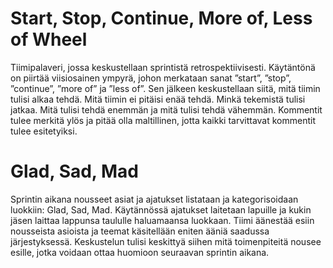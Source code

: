 # Start, Stop, Continue, More of, Less of Wheel

Tiimipalaveri, jossa keskustellaan sprintistä retrospektiivisesti. Käytäntönä on piirtää viisiosainen ympyrä, johon merkataan sanat ”start”, ”stop”, ”continue”, ”more of” ja ”less of”. Sen jälkeen keskustellaan siitä, mitä tiimin tulisi alkaa tehdä. Mitä tiimin ei pitäisi enää tehdä. Minkä tekemistä tulisi jatkaa. Mitä tulisi tehdä enemmän ja mitä tulisi tehdä vähemmän. Kommentit tulee merkitä ylös ja pitää olla maltillinen, jotta kaikki tarvittavat kommentit tulee esitetyiksi.


# Glad, Sad, Mad

Sprintin aikana nousseet asiat ja ajatukset listataan ja kategorisoidaan luokkiin: Glad, Sad, Mad. Käytännössä ajatukset laitetaan lapuille ja kukin jäsen laittaa lappunsa taululle haluamaansa luokkaan. Tiimi äänestää esiin nousseista asioista ja teemat käsitellään eniten ääniä saadussa järjestyksessä. Keskustelun tulisi keskittyä siihen mitä toimenpiteitä nousee esille, jotka voidaan ottaa huomioon seuraavan sprintin aikana.

